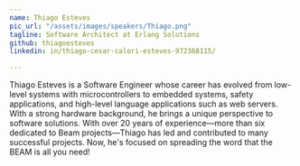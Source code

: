 ```yaml
---
name: Thiago Esteves
pic_url: "/assets/images/speakers/Thiago.png"
tagline: Software Architect at Erlang Solutions
github: thiagoesteves
linkedin: in/thiago-cesar-calori-esteves-972368115/

---
```

Thiago Esteves is a Software Engineer whose career has evolved from low-level systems with microcontrollers to embedded systems, safety applications, and high-level language applications such as web servers. With a strong hardware background, he brings a unique perspective to software solutions. With over 20 years of experience—more than six dedicated to Beam projects—Thiago has led and contributed to many successful projects. Now, he's focused on spreading the word that the BEAM is all you need!
